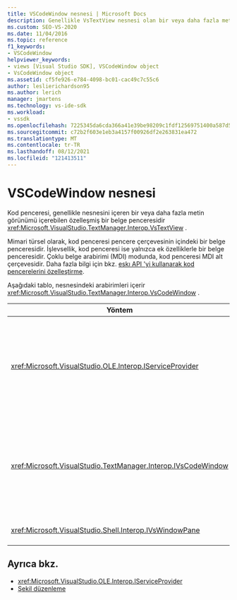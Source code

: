 ```yaml
---
title: VSCodeWindow nesnesi | Microsoft Docs
description: Genellikle VsTextView nesnesi olan bir veya daha fazla metin görünümü içerebilen özelleşmiş belge pencereleri olan kod pencereleri hakkında bilgi edinin.
ms.custom: SEO-VS-2020
ms.date: 11/04/2016
ms.topic: reference
f1_keywords:
- VSCodeWindow
helpviewer_keywords:
- views [Visual Studio SDK], VSCodeWindow object
- VsCodeWindow object
ms.assetid: cf5fe926-e784-4098-bc01-cac49c7c55c6
author: leslierichardson95
ms.author: lerich
manager: jmartens
ms.technology: vs-ide-sdk
ms.workload:
- vssdk
ms.openlocfilehash: 7225345da6cda366a41e39be98209c1fdf12569751400a587d58bd1fc6e632e0
ms.sourcegitcommit: c72b2f603e1eb3a4157f00926df2e263831ea472
ms.translationtype: MT
ms.contentlocale: tr-TR
ms.lasthandoff: 08/12/2021
ms.locfileid: "121413511"
---
```

# <a name="vscodewindow-object"></a>VSCodeWindow nesnesi
Kod penceresi, genellikle nesnesini içeren bir veya daha fazla metin görünümü içerebilen özelleşmiş bir belge penceresidir <xref:Microsoft.VisualStudio.TextManager.Interop.VsTextView> .

 Mimari türsel olarak, kod penceresi pencere çerçevesinin içindeki bir belge penceresidir. İşlevsellik, kod penceresi ise yalnızca ek özelliklerle bir belge penceresidir. Çoklu belge arabirimi (MDI) modunda, kod penceresi MDI alt çerçevesidir. Daha fazla bilgi için bkz. [eskı API 'yi kullanarak kod pencerelerini özelleştirme](/previous-versions/visualstudio/visual-studio-2015/extensibility/customizing-code-windows-by-using-the-legacy-api?preserve-view=true&view=vs-2015).

 Aşağıdaki tablo, nesnesindeki arabirimleri içerir <xref:Microsoft.VisualStudio.TextManager.Interop.VsCodeWindow> .

|Yöntem|Açıklama|
|------------|-----------------|
|<xref:Microsoft.VisualStudio.OLE.Interop.IServiceProvider>|Genel olarak benzersiz tanımlayıcı (GUID) tarafından tanımlanan bir hizmeti bulmak için genel erişim mekanizması sağlar.|
|<xref:Microsoft.VisualStudio.TextManager.Interop.IVsCodeWindow>|Bir veya daha fazla kod görünümü içeren birden çok belge arabirimi (MDI) alt öğesini temsil eder.|
|<xref:Microsoft.VisualStudio.Shell.Interop.IVsWindowPane>|Pencere çerçevesini doldurur.|

## <a name="see-also"></a>Ayrıca bkz.
- <xref:Microsoft.VisualStudio.OLE.Interop.IServiceProvider>
- [Şekil düzenleme](https://www.microsoft.com/download/details.aspx?id=55984)